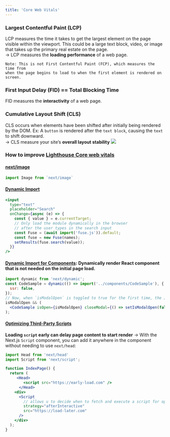 ```yaml
---
title: 'Core Web Vitals'
---
```


### Largest Contentful Paint (LCP)

LCP measures the time it takes to get the largest element on the page visible within the viewport. This could be a large text block, video, or image that takes up the primary real estate on the page.  
-> LCP measures the **loading performance** of a web page.

    Note: This is not First Contentful Paint (FCP), which measures the time from
    when the page begins to load to when the first element is rendered on screen.

### First Input Delay (FID) == Total Blocking Time

FID measures the **interactivity** of a web page.

### Cumulative Layout Shift (CLS)

CLS occurs when elements have been shifted after initially being rendered by the DOM. Ex: A `button` is rendered after the `text block`, causing the `text` to shift downward.  
-> CLS measure your site’s **overall layout stability**
![](https://nextjs.org/static/images/learn/seo/cls-example.png)

### How to improve [Lighthouse Core web vitals](https://web.dev/performance-scoring/#lighthouse-8)

#### [next/image](https://nextjs.org/docs/basic-features/image-optimization)

```js
import Image from `next/image`
```

#### [Dynamic Import](https://nextjs.org/docs/advanced-features/dynamic-import)

```jsx
<input
  type="text"
  placeholder="Search"
  onChange={async (e) => {
    const { value } = e.currentTarget;
    // Only load the module dynamically in the browser
    // after the user types in the search input
    const Fuse = (await import('fuse.js')).default;
    const fuse = new Fuse(names);
    setResults(fuse.search(value));
  }}
/>
```

#### [Dynamic Import for Components](https://nextjs.org/learn/seo/improve/dynamic-import-components): Dynamically render React component that is not needed on the initial page load.

```jsx
import dynamic from 'next/dynamic';
const CodeSample = dynamic(() => import('../components/CodeSample'), {
  ssr: false,
});
// Now, when `isModalOpen` is toggled to true for the first time, the JavaScript required will be requested.
isModalOpen && (
  <CodeSample isOpen={isModalOpen} closeModal={() => setIsModalOpen(false)} />
);
```

#### [Optimizing Third-Party Scripts](https://nextjs.org/learn/seo/improve/third-party-scripts)

**Loading `script` early can delay page content to start render**
-> With the Next.js `Script` component, you can add it anywhere in the component without needing to use `next/head`:

```jsx
import Head from 'next/head'
import Script from 'next/script';

function IndexPage() {
  return (
     <Head>
        <script src="https://early-load.com" />
      </Head>
    <div>
      <Script
        // allows u to decide when to fetch and execute a script for optimal loading.
        strategy="afterInteractive"
        src="https://load-later.com"
      />
    </div>
  );
}
```
